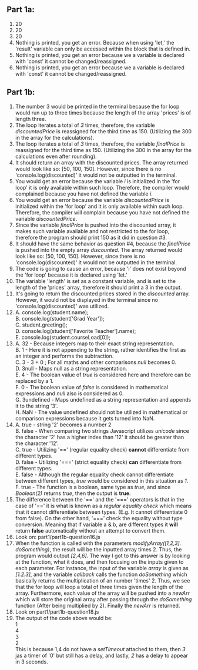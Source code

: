 ## Part 1a:
1. 20
2. 20
3. 20
4. Nothing is printed, you get an error. Because when using 'let,' the 'result' variable can only be accessed within the block that is defined in.
5. Nothing is printed, you get an error because we a variable is declared with 'const' it cannot be changed/reassigned.  
6. Nothing is printed, you get an error because we a variable is declared with 'const' it cannot be changed/reassigned.  

## Part 1b:
1. The number 3 would be printed in the terminal because the for loop would run up to three times because the length of the array 'prices' is of length three. 
2. The loop iterates a total of *3* times, therefore, the variable *discountedPrice* is reassigned for the third time as 150. (Utilizing the 300 in the array for the calculations).
3. The loop iterates a total of *3* times, therefore, the variable *finalPrice* is reassigned for the third time as 150. (Utilizing the 300 in the array for the calculations even after rounding).
4. It should return an array with the discounted prices. The array returned would look like so: [50, 100, 150]. However, since there is no 'console.log(discounted)' it would not be outputted in the terminal. 
5. You would get an error because the variable *i* is initialized in the 'for loop' it is only available within such loop. Therefore, the compiler would complained because you have not defined the variable *i*. 
6. You would get an error because the variable *discountedPrice* is initialized within the 'for loop' and it is only available within such loop. Therefore, the compiler will complain because you have not defined the variable *discountedPrice*. 
7. Since the variable *finalPrice* is pushed into the discounted array, it makes such variable available and not restricted to the for loop, therefore the program should print 150 as it did in question #3. 
8. It should have the same behavior as question #4, because the *finalPrice* is pushed into the empty array *discounted*. The array returned would look like so: [50, 100, 150]. However, since there is no 'console.log(discounted)' it would not be outputted in the terminal.
9. The code is going to cause an error, because 'i' does not exist beyond the 'for loop' because it is declared using 'let.'
10. The variable 'length' is set as a constant variable, and is set to the length of the 'prices' array, therefore it should print a 3 in the output. 
11. It's going to return the discounted prices stored in the *discounted* array. However, it would not be displayed in the terminal since no 'console.log(discounted)' was utilized. 
12. 
    A.  console.log(student.name); </br>
    B.  console.log(student['Grad Year']); </br>
    C.  student.greeting(); </br>
    D.  console.log(student['Favorite Teacher'].name); </br>
    E.  console.log(student.courseLoad[0]); </br>
13. 
    A. 32 - Because integers map to their exact string representation.</br>
    B. 1 - Here it is not appending to the string, rather identifies the first as an integer and performs the subtraction. </br>
    C. 3 - 3 + 0 ; For all maths and other comparisons *null* becomes 0. </br>
    D. 3null - Maps null as a string representation. </br>
    E. 4 - The boolean value of *true* is considered here and therefore can be replaced by a 1. </br>
    F. 0 - The boolean value of *false* is considered in mathematical expressions and *null* also is considered as 0. </br>
    G. 3undefined - Maps undefined as a string representation and appends it to the string '3'.</br>
    H. NaN - The value undefined should not be utilized in mathematical or comparison expressions because it gets turned into NaN.
14. 
    A. true - string '2' becomes a number 2 </br>
    B. false - When comparing two strings Javascript utilizes *unicode* since the character '2' has a higher index than '12' it should be greater than the character '12'. </br>
    C. true - Utilizing '==' (regular equality check) **cannot** differentiate from different types. </br>
    D. false - Utilizing '===' (strict equality check) **can** differentiate from different types. </br>
    E. false - Although the regular equality check cannot differentiate between different types, *true* would be considered in this situation as *1*. </br>
    F. true - The function is a boolean, same type as *true*, and since *Boolean(2)* returns *true*, then the output is **true**. </br>
15. The difference between the '==' and the '===' operators is that in the case of '==' it is what is known as a *regular equality check* which means that it cannot differentiate between types. (E.g. It cannot differentiate 0 from false). On the other hand, '===' check the equality without type conversion. Meaning that if variable a & b, are different types it **will** return **false** automatically without an attempt to convert them. 
16. Look on: part1/part1b-question16.js
17. When the function is called with the parameters *modifyArray([1,2,3]. doSomething)*, the result will be the inputted array times 2. Thus, the program would output *[2,4,6]*. The way I got to this answer is by looking at the function, what it does, and then focusing on the inputs given to each parameter. For instance, the input of the variable *array* is given as *[1.2.3]*, and the variable *callback* calls the function *doSomething* which basically returns the multiplication of an number 'times' 2. Thus, we see that the for loop will loop a total of three times given the length of the array. Furthermore, each value of the array will be pushed into a *newArr* which will store the original array after passing through the *doSomething* function (After being multiplied by 2). Finally the *newArr* is returned. 
18. Look on part1/part1b-question18.js
19. The output of the code above would be: </br>
    1 </br>
    4 </br>
    3 </br>
    2 </br>
    This is because 1,4 do not have a *setTimeout* attached to them, then *3* jas a timer of '0' but still has a delay, and lastly, *2* has a delay to appear in 3 seconds.
    